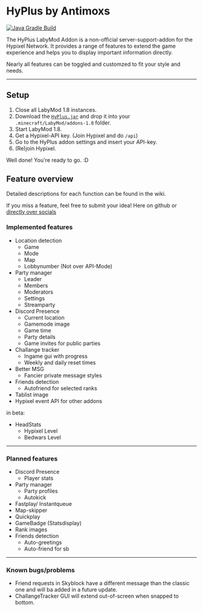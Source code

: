 # HyPlus by Antimoxs 
[![Java Gradle Build](https://github.com/Antimoxs/HyPlus/actions/workflows/gradle.yml/badge.svg?branch=master)](https://github.com/Antimoxs/HyPlus/actions/workflows/gradle.yml)

The HyPlus LabyMod Addon is a non-official server-support-addon for the Hypixel Network. It provides a range of features to extend the game
experience and helps you to display important information directly.

Nearly all features can be toggled and customzed to fit your style and needs.

***

## Setup
1. Close all LabyMod 1.8 instances.
2. Download the [`HyPlus.jar`](https://github.com/antimoxs/hyplus/releases/latest) and drop it into your `.minecraft/LabyMod/addons-1.8` folder.
3. Start LabyMod 1.8.
4. Get a Hypixel-API key. 
  (Join Hypixel and do `/api`)
5. Go to the HyPlus addon settings and insert your API-key.
6. (Re)join Hypixel.

Well done! You're ready to go. :D

## Feature overview
Detailed descriptions for each function can be found in the wiki.

If you miss a feature, feel free to submit your idea! Here on github or [directly over socials](https://socials.antimoxs.dev)

### Implemented features
- Location detection
  - Game
  - Mode
  - Map
  - Lobbynumber (Not over API-Mode)
- Party manager
  - Leader
  - Members
  - Moderators
  - Settings
  - Streamparty
- Discord Presence
  - Current location
  - Gamemode image
  - Game time
  - Party details
  - Game invites for public parties
- Challange tracker
  - Ingame gui with progress
  - Weekly and daily reset times
- Better MSG
  - Fancier private message styles
- Friends detection
  - Autofriend for selected ranks
- Tablist image
- Hypixel event API for other addons

in beta:
- HeadStats
  - Hypixel Level
  - Bedwars Level

***

### Planned features
- Discord Presence
  - Player stats
- Party manager
  - Party profiles
  - Autokick
- Fastplay/ Instantqueue
- Map-skipper
- Quickplay
- GameBadge (Statsdisplay)
- Rank images
- Friends detection
  - Auto-greetings 
  - Auto-friend for sb
  
***

### Known bugs/problems
- Friend requests in Skyblock have a different message than the classic one and will ba added in a future update.
- ChallangeTracker GUI will extend out-of-screen when snapped to bottom.
